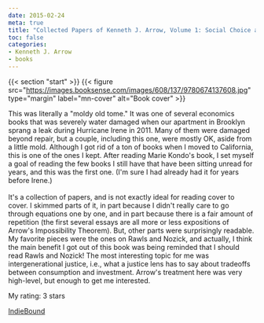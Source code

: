 ```yaml
---
date: 2015-02-24
meta: true
title: "Collected Papers of Kenneth J. Arrow, Volume 1: Social Choice and Justice"
toc: false
categories:
- Kenneth J. Arrow
- books
---
```


{{< section "start" >}}
{{< figure src="https://images.booksense.com/images/608/137/9780674137608.jpg" type="margin" label="mn-cover" alt="Book cover" >}}

This was literally a "moldy old tome." It was one of several economics books that was severely water damaged when our apartment in Brooklyn sprang a leak during Hurricane Irene in 2011. Many of them were damaged beyond repair, but a couple, including this one, were mostly OK, aside from a little mold. Although I got rid of a ton of books when I moved to California, this is one of the ones I kept. After reading Marie Kondo's book, I set myself a goal of reading the few books I still have that have been sitting unread for years, and this was the first one. (I'm sure I had already had it for years before Irene.)<br /><br />It's a collection of papers, and is not exactly ideal for reading cover to cover. I skimmed parts of it, in part because I didn't really care to go through equations one by one, and in part because there is a fair amount of repetition (the first several essays are all more or less expositions of Arrow's Impossibility Theorem). But, other parts were surprisingly readable. My favorite pieces were the ones on Rawls and Nozick, and actually, I think the main benefit I got out of this book was being reminded that I should read Rawls and Nozick! The most interesting topic for me was intergenerational justice, i.e., what a justice lens has to say about tradeoffs between consumption and investment. Arrow's treatment here was very high-level, but enough to get me interested.

My rating: 3 stars  

[IndieBound](https://www.indiebound.org/book/9780674137608)

